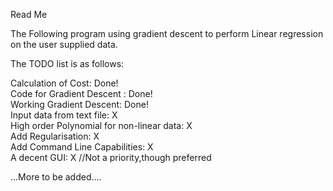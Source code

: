 
Read Me 

The Following program using gradient descent to perform Linear regression on the user supplied data.

The TODO list is as follows:
 
 
 Calculation of Cost:  Done! </br>
 Code for Gradient Descent :  Done! </br> 
Working Gradient Descent:  Done!  </br>
Input data from text file:  X   </br>
High order Polynomial for non-linear data:  X  </br>
Add Regularisation:    X   </br>
Add Command Line Capabilities:    X  </br>
A decent GUI:   X        //Not a priority,though preferred  </br>



...More to be added....
